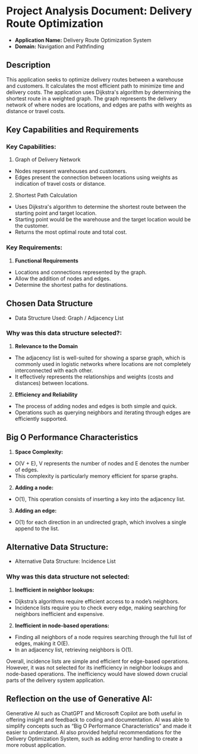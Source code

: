 # Project Analysis Document: Delivery Route Optimization 
- **Application Name:** Delivery Route Optimization System
- **Domain:** Navigation and Pathfinding

## Description
This application seeks to optimize delivery routes between a warehouse and customers. It calculates the most efficient path to minimize time and delivery costs. The application uses Dijkstra's algorithm by determining the shortest route in a weighted graph. The graph represents the delivery network of where nodes are locations, and edges are paths with weights as distance or travel costs.

## Key Capabilities and Requirements

### Key Capabilities: 
1. Graph of Delivery Network
- Nodes represent warehouses and customers.
- Edges present the connection between locations using weights as indication of travel costs or distance.

2. Shortest Path Calculation
- Uses Dijkstra's algorithm to determine the shortest route between the starting point and target location. 
- Starting point would be the warehouse and the target location would be the customer.
- Returns the most optimal route and total cost.

### Key Requirements:
1. **Functional Requirements**
- Locations and connections represented by the graph. 
- Allow the addition of nodes and edges. 
- Determine the shortest paths for destinations. 

## Chosen Data Structure
- Data Structure Used: Graph / Adjacency List 

### Why was this data structure selected?:
1. **Relevance to the Domain**
- The adjacency list is well-suited for showing a sparse graph, which is commonly used in logistic networks where locations are not completely interconnected with each other. 
- It effectively represents the relationships and weights (costs and distances) between locations.

2. **Efficiency and Reliability** 
- The process of adding nodes and edges is both simple and quick. 
- Operations such as querying neighbors and iterating through edges are efficiently supported. 

## Big O Performance Characteristics 
1. **Space Complexity:**
- O(V + E), V represents the number of nodes and E denotes the number of edges.  
- This complexity is particularly memory efficient for sparse graphs.  

2. **Adding a node:** 
- O(1), This operation consists of inserting a key into the adjacency list. 

3. **Adding an edge:**  
- O(1) for each direction in an undirected graph, which involves a single append to the list.

## Alternative Data Structure:
- Alternative Data Structure: Incidence List

### Why was this data structure not selected:
1. **Inefficient in neighbor lookups:**
- Dijkstra’s algorithms require efficient access to a node’s neighbors.
- Incidence lists require you to check every edge, making searching for neighbors inefficient and expensive.
  
2. **Inefficient in node-based operations:** 
- Finding all neighbors of a node requires searching through the full list of edges, making it O(E). 
- In an adjacency list, retrieving neighbors is O(1). 

Overall, incidence lists are simple and efficient for edge-based operations. However, it was not selected for its inefficiency in neighbor lookups and node-based operations. The inefficiency would have slowed down crucial parts of the delivery system application. 

## Reflection on the use of Generative AI: 
Generative AI such as ChatGPT and Microsoft Copilot are both useful in offering insight and feedback to coding and documentation. AI was able to simplify concepts such as “Big O Performance Characteristics” and made it easier to understand. AI also provided helpful recommendations for the Delivery Optimization System, such as adding error handling to create a more robust application.  
